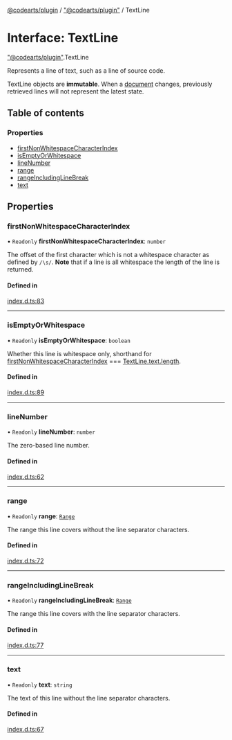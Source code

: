 [@codearts/plugin](../README.md) / ["@codearts/plugin"](../modules/_codearts_plugin_.md) / TextLine

# Interface: TextLine

["@codearts/plugin"](../modules/_codearts_plugin_.md).TextLine

Represents a line of text, such as a line of source code.

TextLine objects are __immutable__. When a [document](codearts_plugin_.TextDocument.md) changes,
previously retrieved lines will not represent the latest state.

## Table of contents

### Properties

- [firstNonWhitespaceCharacterIndex](codearts_plugin_.TextLine.md#firstnonwhitespacecharacterindex)
- [isEmptyOrWhitespace](codearts_plugin_.TextLine.md#isemptyorwhitespace)
- [lineNumber](codearts_plugin_.TextLine.md#linenumber)
- [range](codearts_plugin_.TextLine.md#range)
- [rangeIncludingLineBreak](codearts_plugin_.TextLine.md#rangeincludinglinebreak)
- [text](codearts_plugin_.TextLine.md#text)

## Properties

### firstNonWhitespaceCharacterIndex

• `Readonly` **firstNonWhitespaceCharacterIndex**: `number`

The offset of the first character which is not a whitespace character as defined
by `/\s/`. **Note** that if a line is all whitespace the length of the line is returned.

#### Defined in

[index.d.ts:83](https://github.com/shuyaqian/cloudide-plugin-api/blob/3fbdd11/index.d.ts#L83)

___

### isEmptyOrWhitespace

• `Readonly` **isEmptyOrWhitespace**: `boolean`

Whether this line is whitespace only, shorthand
for [firstNonWhitespaceCharacterIndex](codearts_plugin_.TextLine.md#firstnonwhitespacecharacterindex) === [TextLine.text.length](codearts_plugin_.TextLine.md#text).

#### Defined in

[index.d.ts:89](https://github.com/shuyaqian/cloudide-plugin-api/blob/3fbdd11/index.d.ts#L89)

___

### lineNumber

• `Readonly` **lineNumber**: `number`

The zero-based line number.

#### Defined in

[index.d.ts:62](https://github.com/shuyaqian/cloudide-plugin-api/blob/3fbdd11/index.d.ts#L62)

___

### range

• `Readonly` **range**: [`Range`](../classes/codearts_plugin_.Range.md)

The range this line covers without the line separator characters.

#### Defined in

[index.d.ts:72](https://github.com/shuyaqian/cloudide-plugin-api/blob/3fbdd11/index.d.ts#L72)

___

### rangeIncludingLineBreak

• `Readonly` **rangeIncludingLineBreak**: [`Range`](../classes/codearts_plugin_.Range.md)

The range this line covers with the line separator characters.

#### Defined in

[index.d.ts:77](https://github.com/shuyaqian/cloudide-plugin-api/blob/3fbdd11/index.d.ts#L77)

___

### text

• `Readonly` **text**: `string`

The text of this line without the line separator characters.

#### Defined in

[index.d.ts:67](https://github.com/shuyaqian/cloudide-plugin-api/blob/3fbdd11/index.d.ts#L67)
